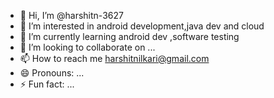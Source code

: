 - 👋 Hi, I’m @harshitn-3627
- 👀 I’m interested in android development,java dev and cloud 
- 🌱 I’m currently learning android dev ,software testing
- 💞️ I’m looking to collaborate on ...
- 📫 How to reach me harshitnilkari@gmail.com
- 😄 Pronouns: ...
- ⚡ Fun fact: ...

<!---
harshitn-3627/harshitn-3627 is a ✨ special ✨ repository because its `README.md` (this file) appears on your GitHub profile.
You can click the Preview link to take a look at your changes.
--->
